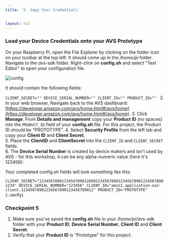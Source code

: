 ```yaml
---
title: '5. Copy Your Credentials'


layout: nil
---
```


### Load your Device Credentials onto your AVS Prototype

On your Raspberry Pi, open the File Explorer by clicking on the folder icon on your toolbar at the top left.  It should come up in the */home/pi* folder.  Navigate to the *avs-sdk* folder.  Right-click on **config.sh** and select "Text Editor" to open your configuration file.  

![config](https://alexavoiceservice.github.io/setup/assets/config_file.png)

It should contain the following fields:

`CLIENT_SECRET=""
DEVICE_SERIAL_NUMBER=""
CLIENT_ID=""
PRODUCT_ID=""
`
2. In your web browser, Navigate back to the AVS dashboard:  [https://developer.amazon.com/avs/home.html#/avs/home](https://developer.amazon.com/avs/home.html#/avs/home).
3. Click **Manage**. From **Details and management** copy your **Product ID** (no spaces) into the `PRODUCT_ID` field of your **config.sh** file.  For this project, the Product ID should be "PROTOTYPE".
4. Select **Security Profile** from the left tab and copy your **Client ID** and **Client Secret**.  
5. Place the **ClientID** and **ClientSecret** into the `CLIENT_ID` and `CLIENT_SECRET` fields.  
6. The **Device Serial Number** is created by device makers and isn't used by AVS - for this workshop, it can be any alpha-numeric value (here it's 123456):

Your completed config.sh fields will look something like this:

`CLIENT_SECRET="12345678901234567890128901234567890123456789012345678901234"
DEVICE_SERIAL_NUMBER="123456"
CLIENT_ID="amzn1.application-oa2-client.12345678901234567890123456789012"
PRODUCT_ID="PROTOTYPE"
`
{:.verify}
### Checkpoint 5

1. Make sure you've saved the **config.sh** file in your */home/pi/avs-sdk* folder with your **Product ID**, **Device Serial Number**, **Client ID** and **Client Secret**.
2.  Verify that your **Product ID** is "Prototype" for this project.
